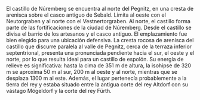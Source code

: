 El castillo de Núremberg se encuentra al norte del Pegnitz, en una cresta de arenisca sobre el casco antiguo de Sebald. Limita al oeste con el Neutorgraben y al norte con el Vestnertorgraben. Al norte, el castillo forma parte de las fortificaciones de la ciudad de Núremberg. Desde el castillo se divisa el barrio de los artesanos y el casco antiguo. El emplazamiento fue bien elegido para una ubicación defensiva. La cresta rocosa de arenisca del castillo que discurre paralela al valle de Pegnitz, cerca de la terraza inferior septentrional, presenta una pronunciada pendiente hacia el sur, el oeste y el norte, por lo que resulta ideal para un castillo de espolón. Su energía de relieve es significativa: hasta la cima de 351 m de altura, la isohipse de 320 m se aproxima 50 m al sur, 200 m al oeste y al norte, mientras que se desplaza 1300 m al este. Además, el lugar pertenecía probablemente a la tierra del rey y estaba situado entre la antigua corte del rey Altdorf con su vástago Mögeldorf y la corte del rey Fürth.